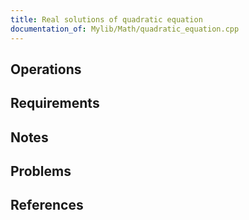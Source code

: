 ```yaml
---
title: Real solutions of quadratic equation
documentation_of: Mylib/Math/quadratic_equation.cpp
---
```


## Operations

## Requirements

## Notes

## Problems

## References
